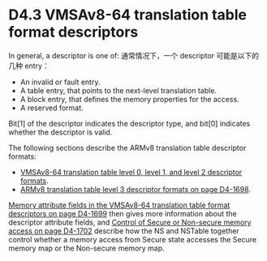 # D4.3 VMSAv8-64 translation table format descriptors

In general, a descriptor is one of:
通常情况下，一个 descriptor 可能是以下的几种 entry：
* An invalid or fault entry.
* A table entry, that points to the next-level translation table.
* A block entry, that defines the memory properties for the access.
* A reserved format.

Bit[1] of the descriptor indicates the descriptor type, and bit[0] indicates whether the descriptor is valid.

The following sections describe the ARMv8 translation table descriptor formats:
* [VMSAv8-64 translation table level 0, level 1, and level 2 descriptor formats](#).
* [ARMv8 translation table level 3 descriptor formats on page D4-1698](#).

[Memory attribute fields in the VMSAv8-64 translation table format descriptors on page D4-1699](#) then gives more information about the descriptor attribute fields, and [Control of Secure or Non-secure memory access on page D4-1702](#) describe how the NS and NSTable together control whether a memory access from Secure state accesses the Secure memory map or the Non-secure memory map.
